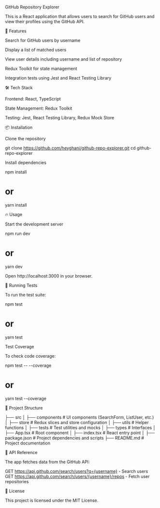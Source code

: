 GitHub Repository Explorer

This is a React application that allows users to search for GitHub users and view their profiles using the GitHub API.

🚀 Features

Search for GitHub users by username

Display a list of matched users

View user details including username and list of repository

Redux Toolkit for state management

Integration tests using Jest and React Testing Library

🛠 Tech Stack

Frontend: React, TypeScript

State Management: Redux Toolkit

Testing: Jest, React Testing Library, Redux Mock Store

📦 Installation

Clone the repository

git clone https://github.com/heyghani/github-repo-explorer.git
cd github-repo-explorer

Install dependencies

npm install
# or
yarn install

🔥 Usage

Start the development server

npm run dev
# or
yarn dev

Open http://localhost:3000 in your browser.

🧪 Running Tests

To run the test suite:

npm test
# or
yarn test

Test Coverage

To check code coverage:

npm test -- --coverage
# or
yarn test --coverage

📂 Project Structure

├── src
│   ├── components          # UI components (SearchForm, ListUser, etc.)
│   ├── store               # Redux slices and store configuration
│   ├── utils               # Helper functions
│   ├── tests               # Test utilities and mocks
│   ├── types               # Interfaces
│   ├── App.tsx             # Root component
│   ├── index.tsx           # React entry point
│
├── package.json            # Project dependencies and scripts
├── README.md               # Project documentation

📜 API Reference

The app fetches data from the GitHub API:

GET https://api.github.com/search/users?q={username} - Search users
GET https://api.github.com/search/users/{username}/repos - Fetch user repositories


📄 License

This project is licensed under the MIT License.

